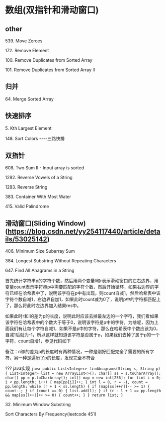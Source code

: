 # 数组(双指针和滑动窗口)

## other
539\. Move Zeroes

172\. Remove Element

100\. Remove Duplicates from Sorted Array

101\. Remove Duplicates from Sorted Array II

## 归并
64\. Merge Sorted Array 

## 快速排序
5\. Kth Largest Element

148\. Sort Colors ----三路快排

## 双指针
608\. Two Sum II - Input array is sorted

1282\. Reverse Vowels of a String

1283\. Reverse String

383\. Container With Most Water

415\. Valid Palindrome

## 滑动窗口(Sliding Window)(https://blog.csdn.net/yy254117440/article/details/53025142)
406\. Minimum Size Subarray Sum

384\. Longest Substring Without Repeating Characters

647\. Find All Anagrams in a String

首先统计字符串p的字符个数，然后用两个变量l和r表示滑动窗口的左右边界，用变量count表示字符串p中需要匹配的字符个数，然后开始循环，如果右边界的字符已经在哈希表中了，说明该字符在p中有出现，则count自减1，然后哈希表中该字符个数自减1，右边界自加1，如果此时count减为0了，说明p中的字符都匹配上了，那么将此时左边界加入结果res中。

如果此时r和l的差为p的长度，说明此时应该去掉最左边的一个字符，我们看如果该字符在哈希表中的个数大于等于0，说明该字符是p中的字符，为啥呢，因为上面我们有让每个字符自减1，如果不是p中的字符，那么在哈希表中个数应该为0，自减1后就为-1，所以这样就知道该字符是否属于p，如果我们去掉了属于p的一个字符，count自增1，参见代码如下

备注：r和l的差为p的长度时有两种情况，一种是刚好匹配完全了需要的所有字符，另一种是遍历了p的长度，发现完全不符合

??? java实现
	```java
	public List<Integer> findAnagrams(String s, String p) {
			List<Integer> list = new ArrayList<>();
			char[] ss = s.toCharArray();
			char[] pp = p.toCharArray();
			int[] map = new int[256];
			for (int i = 0; i < pp.length; i++) {
				map[pp[i]]++;
			}
			int l = 0, r = -1, count = pp.length;
			while (r + 1 < ss.length) {
				if (map[ss[++r]]-- >= 1) {
					count--;
				}
				if (count == 0) {
					list.add(l);
				}
				if (r - l + 1 == pp.length && map[ss[l++]]++ >= 0) {
					count++;
				}
			}
			return list;
		}
	```

32\. Minimum Window Substring


Sort Characters By Frequency(leetcode 451)